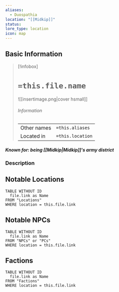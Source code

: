 ```yaml
---
aliases:
  - Duospathia
location: "[[Midkip]]"
status: 
lore_type: location
icon: map
---
```

## Basic Information
> [!infobox]
> # `=this.file.name`
> ![[insertimage.png|cover hsmall]]
> ###### Information
> |   |  |
> | ---- | ---- |
> | Other names | `=this.aliases`|
> | Located in | `=this.location`|
##### Known for: being [[Midkip|Midkip]]'s army district
### Description
## Notable Locations
```dataview
TABLE WITHOUT ID
  file.link as Name
FROM "Locations"
WHERE location = this.file.link
```
## Notable NPCs
```dataview
TABLE WITHOUT ID
  file.link as Name
FROM "NPCs" or "PCs"
WHERE location = this.file.link
```
## Factions
```dataview
TABLE WITHOUT ID
  file.link as Name
FROM "Factions"
WHERE location = this.file.link
```
